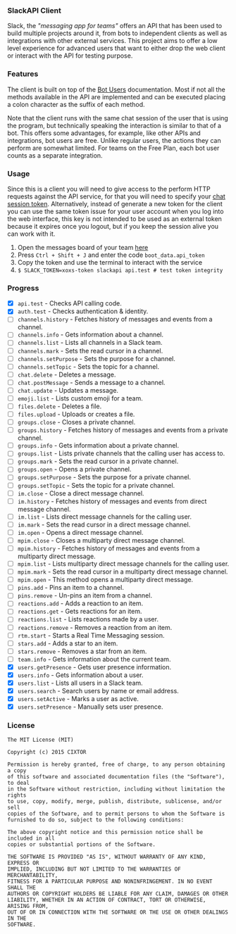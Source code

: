 ### SlackAPI Client

Slack, the _"messaging app for teams"_ offers an API that has been used to build multiple projects around it, from bots to independent clients as well as integrations with other external services. This project aims to offer a low level experience for advanced users that want to either drop the web client or interact with the API for testing purpose.

### Features

The client is built on top of the [Bot Users](https://api.slack.com/bot-users) documentation. Most if not all the methods available in the API are implemented and can be executed placing a colon character as the suffix of each method.

Note that the client runs with the same chat session of the user that is using the program, but technically speaking the interaction is similar to that of a bot. This offers some advantages, for example, like other APIs and integrations, bot users are free. Unlike regular users, the actions they can perform are somewhat limited. For teams on the Free Plan, each bot user counts as a separate integration.

### Usage

Since this is a client you will need to give access to the perform HTTP requests against the API service, for that you will need to specify your [chat session token](https://api.slack.com/web#authentication). Alternatively, instead of generate a new token for the client you can use the same token issue for your user account when you log into the web interface, this key is not intended to be used as an external token because it expires once you logout, but if you keep the session alive you can work with it.

1. Open the messages board of your team [here](https://slack.com/messages/)
2. Press `Ctrl + Shift + J` and enter the code `boot_data.api_token`
3. Copy the token and use the terminal to interact with the service
4. `$ SLACK_TOKEN=xoxs-token slackapi api.test # test token integrity`

### Progress

- [x] `api.test` - Checks API calling code.
- [x] `auth.test` - Checks authentication &amp; identity.
- [ ] `channels.history` - Fetches history of messages and events from a channel.
- [ ] `channels.info` - Gets information about a channel.
- [ ] `channels.list` - Lists all channels in a Slack team.
- [ ] `channels.mark` - Sets the read cursor in a channel.
- [ ] `channels.setPurpose` - Sets the purpose for a channel.
- [ ] `channels.setTopic` - Sets the topic for a channel.
- [ ] `chat.delete` - Deletes a message.
- [ ] `chat.postMessage` - Sends a message to a channel.
- [ ] `chat.update` - Updates a message.
- [ ] `emoji.list` - Lists custom emoji for a team.
- [ ] `files.delete` - Deletes a file.
- [ ] `files.upload` - Uploads or creates a file.
- [ ] `groups.close` - Closes a private channel.
- [ ] `groups.history` - Fetches history of messages and events from a private channel.
- [ ] `groups.info` - Gets information about a private channel.
- [ ] `groups.list` - Lists private channels that the calling user has access to.
- [ ] `groups.mark` - Sets the read cursor in a private channel.
- [ ] `groups.open` - Opens a private channel.
- [ ] `groups.setPurpose` - Sets the purpose for a private channel.
- [ ] `groups.setTopic` - Sets the topic for a private channel.
- [ ] `im.close` - Close a direct message channel.
- [ ] `im.history` - Fetches history of messages and events from direct message channel.
- [ ] `im.list` - Lists direct message channels for the calling user.
- [ ] `im.mark` - Sets the read cursor in a direct message channel.
- [ ] `im.open` - Opens a direct message channel.
- [ ] `mpim.close` - Closes a multiparty direct message channel.
- [ ] `mpim.history` - Fetches history of messages and events from a multiparty direct message.
- [ ] `mpim.list` - Lists multiparty direct message channels for the calling user.
- [ ] `mpim.mark` - Sets the read cursor in a multiparty direct message channel.
- [ ] `mpim.open` - This method opens a multiparty direct message.
- [ ] `pins.add` - Pins an item to a channel.
- [ ] `pins.remove` - Un-pins an item from a channel.
- [ ] `reactions.add` - Adds a reaction to an item.
- [ ] `reactions.get` - Gets reactions for an item.
- [ ] `reactions.list` - Lists reactions made by a user.
- [ ] `reactions.remove` - Removes a reaction from an item.
- [ ] `rtm.start` - Starts a Real Time Messaging session.
- [ ] `stars.add` - Adds a star to an item.
- [ ] `stars.remove` - Removes a star from an item.
- [ ] `team.info` - Gets information about the current team.
- [x] `users.getPresence` - Gets user presence information.
- [x] `users.info` - Gets information about a user.
- [x] `users.list` - Lists all users in a Slack team.
- [x] `users.search` - Search users by name or email address.
- [x] `users.setActive` - Marks a user as active.
- [x] `users.setPresence` - Manually sets user presence.

### License

```
The MIT License (MIT)

Copyright (c) 2015 CIXTOR

Permission is hereby granted, free of charge, to any person obtaining a copy
of this software and associated documentation files (the "Software"), to deal
in the Software without restriction, including without limitation the rights
to use, copy, modify, merge, publish, distribute, sublicense, and/or sell
copies of the Software, and to permit persons to whom the Software is
furnished to do so, subject to the following conditions:

The above copyright notice and this permission notice shall be included in all
copies or substantial portions of the Software.

THE SOFTWARE IS PROVIDED "AS IS", WITHOUT WARRANTY OF ANY KIND, EXPRESS OR
IMPLIED, INCLUDING BUT NOT LIMITED TO THE WARRANTIES OF MERCHANTABILITY,
FITNESS FOR A PARTICULAR PURPOSE AND NONINFRINGEMENT. IN NO EVENT SHALL THE
AUTHORS OR COPYRIGHT HOLDERS BE LIABLE FOR ANY CLAIM, DAMAGES OR OTHER
LIABILITY, WHETHER IN AN ACTION OF CONTRACT, TORT OR OTHERWISE, ARISING FROM,
OUT OF OR IN CONNECTION WITH THE SOFTWARE OR THE USE OR OTHER DEALINGS IN THE
SOFTWARE.
```
